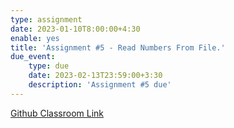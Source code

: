 ```yaml
---
type: assignment
date: 2023-01-10T8:00:00+4:30
enable: yes
title: 'Assignment #5 - Read Numbers From File.'
due_event: 
    type: due
    date: 2023-02-13T23:59:00+3:30
    description: 'Assignment #5 due'
---
```


[Github Classroom Link](https://classroom.github.com/a/Xko5ZyVM)